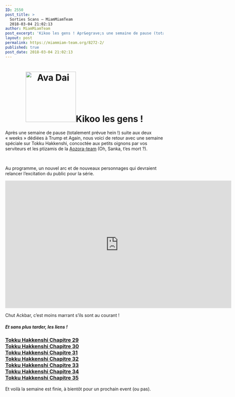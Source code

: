 ```yaml
---
ID: 2550
post_title: >
  Sorties Scans – MiamMiamTeam
  2018-03-04 21:02:13
author: MiamMiamTeam
post_excerpt: 'Kikoo les gens ! Apr&egrave;s une semaine de pause (totalement pr&eacute;vue hein !) suite aux deux &laquo;&nbsp;weeks&nbsp;&raquo; d&eacute;di&eacute;es &agrave; Trump et Again, nous voici de retour avec une semaine sp&eacute;ciale...'
layout: post
permalink: https://miammiam-team.org/8272-2/
published: true
post_date: 2018-03-04 21:02:13
---
```

<h1 style="text-align: center;"><img class="alignleft" src="https://united-subs.dearclouds.com/wp-content/uploads/2018/04/53e9a586f39958a57645ec3336302257.jpg" alt="Ava Dai" width="160" height="160" /><strong>Kikoo les gens !</strong></h1>
<p>Après une semaine de pause (totalement prévue hein !) suite aux deux &laquo;&nbsp;weeks&nbsp;&raquo; dédiées à Trump et Again, nous voici de retour avec une semaine spéciale sur Tokku Hakkenshi, concoctée aux petits oignons par vos serviteurs et les ptizamis de la <a href="http://aozora-team.eklablog.com/"  rel="noopener">Aozora-team</a> (Oh, Sanka, t&rsquo;es mort ?).</p>
<p>&nbsp;</p>
<p>Au programme, un nouvel arc et de nouveaux personnages qui devraient relancer l&rsquo;excitation du public pour la série.</p>
<div class="video-container"><iframe width="720" height="405" src="https://www.youtube.com/embed/4F4qzPbcFiA?feature=oembed&#038;wmode=opaque" frameborder="0" allow="autoplay; encrypted-media" allowfullscreen></iframe></div>
<p>Chut Ackbar, c&rsquo;est moins marrant s&rsquo;ils sont au courant !</p>
<h5>Et sans plus tarder, les liens !</h5>
<h3><a href="https://mega.nz/#!oTZzkC4T!OULQh4N2SkAr26mg3ljgYZ7fNusqOekixs5A3-7VI1A"  rel="noopener">Tokku Hakkenshi Chapitre 29</a><br />
<a href="https://mega.nz/#!YHxkxKBR!asx4_4eMcHijjZxp40kIWDxUaNR4YurmKxmTRYZBcYo"  rel="noopener">Tokku Hakkenshi Chapitre 30</a><br />
<a href="https://mega.nz/#!tLJgXTQI!cOYYlKIexqtBgB2sz1FMs4Xt-Bl57YUAat4vXdj-b58"  rel="noopener">Tokku Hakkenshi Chapitre 31</a><br />
<a href="https://mega.nz/#!tW4lzTAD!CJ-30CNDqY4Ljzor430XzFlBGZzdjFHRnOydMkqSZTA"  rel="noopener">Tokku Hakkenshi Chapitre 32</a><br />
<a href="https://mega.nz/#!0LgCwLBT!kQ6VnFIHwbnXZWNRuDQ8At0h3bvVWCxGPktZyNtnouY"  rel="noopener">Tokku Hakkenshi Chapitre 33</a><br />
<a href="https://mega.nz/#!5bIATDZK!6Drm_j6vYbKWrEyRb-uRTQmULSvytOMSU5-KnPsIvKE"  rel="noopener">Tokku Hakkenshi Chapitre 34</a><br />
<a href="https://mega.nz/#!oDgh0IoQ!28tQYSdvsPLU45OpcDew5ESsEcE-khspTm9nTz59jzo"  rel="noopener">Tokku Hakkenshi Chapitre 35</a><br />
</h3>
<p>Et voilà la semaine est finie, à bientôt pour un prochain event (ou pas).</p>